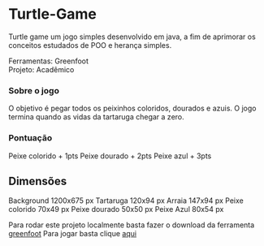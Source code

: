 # Turtle-Game
 
 
Turtle game  um jogo simples  desenvolvido em java, a fim de aprimorar os conceitos estudados de POO e herança simples.


Ferramentas: Greenfoot  
Projeto: Acadêmico 

### Sobre o jogo 

O objetivo é pegar todos os peixinhos coloridos, dourados e azuis. O jogo termina quando as vidas da tartaruga chegar a zero.

### Pontuação 

Peixe colorido + 1pts 
Peixe dourado  + 2pts
Peixe azul     + 3pts 


## Dimensões 
Background    1200x675 px
Tartaruga     120x94   px
Arraia        147x94   px
Peixe colorido 70x49   px
Peixe dourado  50x50   px
Peixe Azul     80x54   px

Para rodar este projeto localmente basta fazer o download da ferramenta [greenfoot](https://www.greenfoot.org/download)
Para jogar basta clique [aqui](https://www.greenfoot.org/scenarios/30272) 
